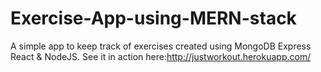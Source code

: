 # Exercise-App-using-MERN-stack
A simple app to keep track of exercises created using MongoDB Express React & NodeJS.
See it in action here:http://justworkout.herokuapp.com/
